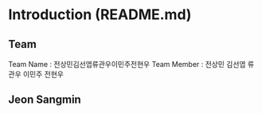 # Introduction (README.md)
## Team
Team Name : 전상민김선엽류관우이민주전현우
Team Member : 전상민 김선엽 류관우 이민주 전현우

## Jeon Sangmin